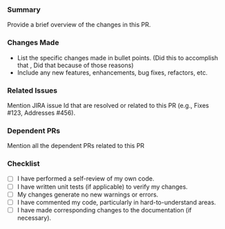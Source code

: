 ### Summary

Provide a brief overview of the changes in this PR.

### Changes Made

- List the specific changes made in bullet points. (Did this to accomplish that , Did that because of those reasons)
- Include any new features, enhancements, bug fixes, refactors, etc.

### Related Issues

Mention JIRA issue Id that are resolved or related to this PR (e.g., Fixes #123, Addresses #456).

### Dependent PRs

Mention all the dependent PRs related to this PR

### Checklist

- [ ] I have performed a self-review of my own code.
- [ ] I have written unit tests (if applicable) to verify my changes.
- [ ] My changes generate no new warnings or errors.
- [ ] I have commented my code, particularly in hard-to-understand areas.
- [ ] I have made corresponding changes to the documentation (if necessary).
